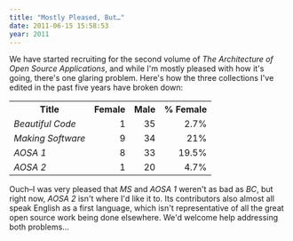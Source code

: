 ```yaml
---
title: "Mostly Pleased, But…"
date: 2011-06-15 15:58:53
year: 2011
---
```

We have started recruiting for the second volume of <em>The Architecture of Open Source Applications</em>, and while I'm mostly pleased with how it's going, there's one glaring problem.  Here's how the three collections I've edited in the past five years have broken down:
<table class="centered">
<tbody>
<tr>
<th>Title</th>
<th>Female</th>
<th>Male</th>
<th>% Female</th>
</tr>
<tr>
<td><cite>Beautiful Code</cite></td>
<td style="text-align: right;">1</td>
<td style="text-align: right;">35</td>
<td style="text-align: right;">2.7%</td>
</tr>
<tr>
<td><cite>Making Software</cite></td>
<td style="text-align: right;">9</td>
<td style="text-align: right;">34</td>
<td style="text-align: right;">21%</td>
</tr>
<tr>
<td><cite>AOSA 1</cite></td>
<td style="text-align: right;">8</td>
<td style="text-align: right;">33</td>
<td style="text-align: right;">19.5%</td>
</tr>
<tr>
<td><cite>AOSA 2</cite></td>
<td style="text-align: right;">1</td>
<td style="text-align: right;">20</td>
<td style="text-align: right;">4.7%</td>
</tr>
</tbody>
</table>
Ouch–I was very pleased that <em>MS</em> and <em>AOSA 1</em> weren't as bad as <em>BC</em>, but right now, <em>AOSA 2</em> isn't where I'd like it to.  Its contributors also almost all speak English as a first language, which isn't representative of all the great open source work being done elsewhere.  We'd welcome help addressing both problems…
